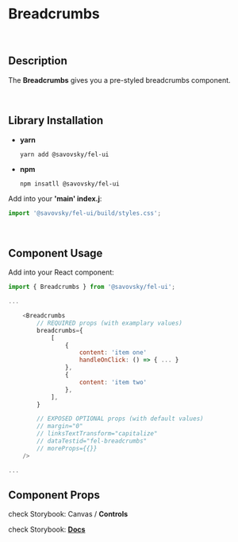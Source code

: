 # Breadcrumbs

&nbsp;

## Description

The **Breadcrumbs** gives you a pre-styled breadcrumbs component.

&nbsp;

## Library Installation

- **yarn**

    `yarn add @savovsky/fel-ui`

- **npm**

    `npm insatll @savovsky/fel-ui`

Add into your **'main' index.j**:

```javascript
import '@savovsky/fel-ui/build/styles.css';
```

&nbsp;

## Component Usage

Add into your React component:

```javascript
import { Breadcrumbs } from '@savovsky/fel-ui';

...

    <Breadcrumbs
        // REQUIRED props (with examplary values)
        breadcrumbs={
            [
                {
                    content: 'item one'
                    handleOnClick: () => { ... }
                },
                {
                    content: 'item two'
                },
            ],
        }

        // EXPOSED OPTIONAL props (with default values)
        // margin="0"
        // linksTextTransform="capitalize"
        // dataTestid="fel-breadcrumbs"
        // moreProps={{}}
    />

...
```

## Component Props

check Storybook: Canvas / **Controls**

check Storybook: [**Docs**](https://www.savovsky.com/fel/?path=/docs/ui-buttons-breadcrumbs--default)

&nbsp;
